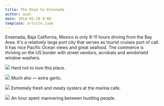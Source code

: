 ```yaml
---
title: The Road to Ensenada
author: azat
date: 2014-05-29 9:00
template: article.jade
---
```


Ensenada, Baja California, Mexico is only 9-11 hours driving from the Bay Area. It's a relatively large port city that serves as tourist cruises port of call. It has nice Pacific Ocean views and great seafood. The commerce is thriving on the US border with street vendors, acrobats and windshield window washers.


![](http://scontent-a.cdninstagram.com/hphotos-prn/t51.2885-15/1963154_1423660997884988_706200877_n.jpg)
Hard not to love this place.

![](http://photos-c.ak.instagram.com/hphotos-ak-frc/891333_242328732618938_1830829158_n.jpg)
Much aho — extra garlic.

![](http://photos-d.ak.instagram.com/hphotos-ak-prn/928226_376930915779707_1057103337_n.jpg)
Extremely fresh and meaty oysters at the marina cafe.


![](http://photos-e.ak.instagram.com/hphotos-ak-prn/1170533_630359280365420_1087288531_n.jpg)
An hour spent manivering between hustling people.


